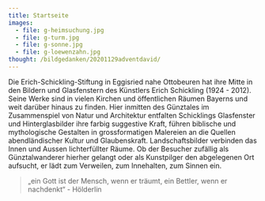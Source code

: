 ```yaml
---
title: Startseite
images:
  - file: g-heimsuchung.jpg
  - file: g-turm.jpg
  - file: g-sonne.jpg
  - file: g-loewenzahn.jpg
thought: /bildgedanken/20201129adventdavid/
---
```


Die Erich-Schickling-Stiftung in Eggisried nahe Ottobeuren hat ihre Mitte in den Bildern und Glasfenstern des Künstlers Erich Schickling (1924 - 2012). Seine Werke sind in vielen Kirchen und öffentlichen Räumen Bayerns und weit darüber hinaus zu finden. Hier inmitten des Günztales im Zusammenspiel von Natur und Architektur entfalten Schicklings Glasfenster und Hinterglasbilder ihre farbig suggestive Kraft, führen biblische und mythologische Gestalten in grossformatigen Malereien an die Quellen abendländischer Kultur und Glaubenskraft. Landschaftsbilder verbinden das Innen und Aussen lichterfüllter Räume. Ob der Besucher zufällig als Günztalwanderer hierher gelangt oder als Kunstpilger den abgelegenen Ort aufsucht, er lädt zum Verweilen, zum Innehalten, zum Sinnen ein.

> „ein Gott ist der Mensch, wenn er träumt, ein Bettler, wenn er nachdenkt“ - Hölderlin
